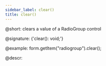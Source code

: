 ```yaml
---
sidebar_label: clear()
title: clear()
---          
```


@short: clears a value of a RadioGroup control

@signature: {'clear(): void;'}

@example:
form.getItem("radiogroup").clear();

@descr:
